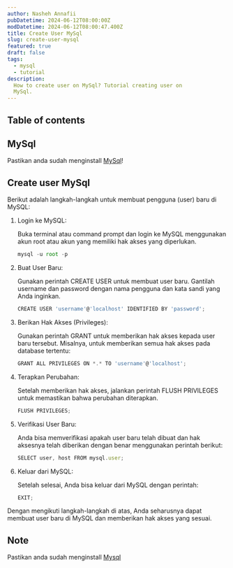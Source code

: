 ```yaml
---
author: Nasheh Annafii
pubDatetime: 2024-06-12T08:00:00Z
modDatetime: 2024-06-12T08:00:47.400Z
title: Create User MySql
slug: create-user-mysql
featured: true
draft: false
tags:
  - mysql
  - tutorial
description:
  How to create user on MySql? Tutorial creating user on 
  MySql.
---
```



## Table of contents

## MySql

Pastikan anda sudah menginstall [MySql](/posts/install-mysql)!

## Create user MySql

Berikut adalah langkah-langkah untuk membuat pengguna (user) baru di MySQL:

1. Login ke MySQL:

    Buka terminal atau command prompt dan login ke MySQL menggunakan akun root atau akun yang memiliki hak akses yang diperlukan.

    ```ts
    mysql -u root -p
    ```

2. Buat User Baru:
    
    Gunakan perintah CREATE USER untuk membuat user baru. Gantilah username dan password dengan nama pengguna dan kata sandi yang Anda inginkan.

    ```ts
    CREATE USER 'username'@'localhost' IDENTIFIED BY 'password';

3. Berikan Hak Akses (Privileges):

    Gunakan perintah GRANT untuk memberikan hak akses kepada user baru tersebut. Misalnya, untuk memberikan semua hak akses pada database tertentu:

    ```ts
    GRANT ALL PRIVILEGES ON *.* TO 'username'@'localhost';

<!-- 4. Jika Anda ingin memberikan hak akses hanya pada beberapa perintah, Anda bisa spesifik:

    ```ts
    GRANT SELECT, INSERT, UPDATE, DELETE ON database_name.* TO 'username'@'localhost'; -->

4. Terapkan Perubahan:

    Setelah memberikan hak akses, jalankan perintah FLUSH PRIVILEGES untuk memastikan bahwa perubahan diterapkan.

    ```ts
    FLUSH PRIVILEGES;

5. Verifikasi User Baru:

    Anda bisa memverifikasi apakah user baru telah dibuat dan hak aksesnya telah diberikan dengan benar menggunakan perintah berikut:
    
    ```ts
    SELECT user, host FROM mysql.user;

6. Keluar dari MySQL:

    Setelah selesai, Anda bisa keluar dari MySQL dengan perintah:
    
    ```ts
    EXIT;


Dengan mengikuti langkah-langkah di atas, Anda seharusnya dapat membuat user baru di MySQL dan memberikan hak akses yang sesuai.

## Note

Pastikan anda sudah menginstall [Mysql](/posts/install-mysql)